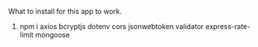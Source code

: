What to install for this app to work.

1. npm i axios bcryptjs dotenv cors jsonwebtoken validator express-rate-limit mongoose